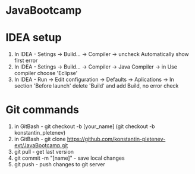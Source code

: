 # JavaBootcamp

# IDEA setup
1) In IDEA - Setings -> Build... -> Compiler -> uncheck Automatically show first error
2) In IDEA - Setings -> Build... -> Compiler -> Java Compiler -> in Use compiler choose 'Eclipse'
3) In IDEA - Run -> Edit configuration -> Defaults -> Aplications -> In section 'Before launch' delete 'Build' and add Build, no error check 

# Git commands
1) in GitBash - git checkout -b [your_name]  (git checkout -b konstantin_pletenev)
2) in GitBash - git clone https://github.com/konstantin-pletenev-ext/JavaBootcamp.git
3) git pull - get last version
4) git commit -m "[name]"  - save local changes 
5) git push - push changes to git server

